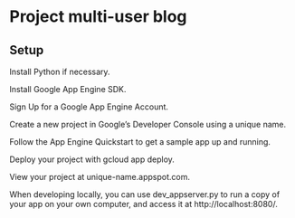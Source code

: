 ﻿# Project multi-user blog

## Setup

Install Python if necessary.

Install Google App Engine SDK.

Sign Up for a Google App Engine Account.

Create a new project in Google’s Developer Console using a unique name.

Follow the App Engine Quickstart to get a sample app up and running.

Deploy your project with gcloud app deploy.

View your project at unique-name.appspot.com.

When developing locally, you can use dev_appserver.py to run a copy of your app on your own computer, and access it at http://localhost:8080/.